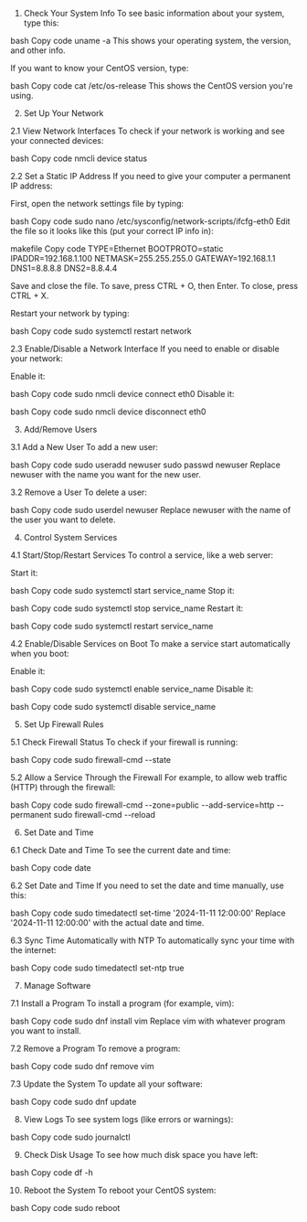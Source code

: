1. Check Your System Info
To see basic information about your system, type this:

bash
Copy code
uname -a
This shows your operating system, the version, and other info.

If you want to know your CentOS version, type:

bash
Copy code
cat /etc/os-release
This shows the CentOS version you're using.

2. Set Up Your Network

2.1 View Network Interfaces
To check if your network is working and see your connected devices:

bash
Copy code
nmcli device status

2.2 Set a Static IP Address
If you need to give your computer a permanent IP address:

First, open the network settings file by typing:

bash
Copy code
sudo nano /etc/sysconfig/network-scripts/ifcfg-eth0
Edit the file so it looks like this (put your correct IP info in):

makefile
Copy code
TYPE=Ethernet
BOOTPROTO=static
IPADDR=192.168.1.100
NETMASK=255.255.255.0
GATEWAY=192.168.1.1
DNS1=8.8.8.8
DNS2=8.8.4.4

Save and close the file. To save, press CTRL + O, then Enter. To close, press CTRL + X.

Restart your network by typing:

bash
Copy code
sudo systemctl restart network

2.3 Enable/Disable a Network Interface
If you need to enable or disable your network:

Enable it:

bash
Copy code
sudo nmcli device connect eth0
Disable it:

bash
Copy code
sudo nmcli device disconnect eth0

3. Add/Remove Users

3.1 Add a New User
To add a new user:

bash
Copy code
sudo useradd newuser
sudo passwd newuser
Replace newuser with the name you want for the new user.

3.2 Remove a User
To delete a user:

bash
Copy code
sudo userdel newuser
Replace newuser with the name of the user you want to delete.

4. Control System Services

4.1 Start/Stop/Restart Services
To control a service, like a web server:

Start it:

bash
Copy code
sudo systemctl start service_name
Stop it:

bash
Copy code
sudo systemctl stop service_name
Restart it:

bash
Copy code
sudo systemctl restart service_name

4.2 Enable/Disable Services on Boot
To make a service start automatically when you boot:

Enable it:

bash
Copy code
sudo systemctl enable service_name
Disable it:

bash
Copy code
sudo systemctl disable service_name

5. Set Up Firewall Rules

5.1 Check Firewall Status
To check if your firewall is running:

bash
Copy code
sudo firewall-cmd --state

5.2 Allow a Service Through the Firewall
For example, to allow web traffic (HTTP) through the firewall:

bash
Copy code
sudo firewall-cmd --zone=public --add-service=http --permanent
sudo firewall-cmd --reload

6. Set Date and Time

6.1 Check Date and Time
To see the current date and time:

bash
Copy code
date

6.2 Set Date and Time
If you need to set the date and time manually, use this:

bash
Copy code
sudo timedatectl set-time '2024-11-11 12:00:00'
Replace '2024-11-11 12:00:00' with the actual date and time.

6.3 Sync Time Automatically with NTP
To automatically sync your time with the internet:

bash
Copy code
sudo timedatectl set-ntp true

7. Manage Software

7.1 Install a Program
To install a program (for example, vim):

bash
Copy code
sudo dnf install vim
Replace vim with whatever program you want to install.

7.2 Remove a Program
To remove a program:

bash
Copy code
sudo dnf remove vim

7.3 Update the System
To update all your software:

bash
Copy code
sudo dnf update

8. View Logs
To see system logs (like errors or warnings):

bash
Copy code
sudo journalctl

9. Check Disk Usage
To see how much disk space you have left:

bash
Copy code
df -h

10. Reboot the System
To reboot your CentOS system:

bash
Copy code
sudo reboot
